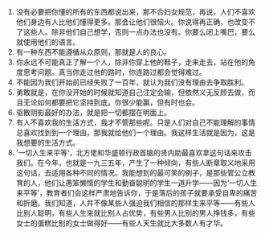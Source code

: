 1. 没有必要把你懂的所有的东西都说出来，那不合妇女规范，再说，人们不喜欢他们身边有人比他们懂得更多。那会让他们很恼火。你说得再正确，也改变不了这些人。除非他们自己想学，否则一点办法也没有。你要么闭上嘴巴，要么就使用他们的语言。
2. 有一种东西不能遵循从众原则，那就是人的良心。
3. 你永远不可能真正了解一个人，除非你穿上他的鞋子，走来走去，站在他的角度思考问题。真当你走过他的路时，你连路过都会觉得难过。
4. 不能因为我们开始前已经失败了一百年，就认为我们没有理由去争取胜利。
5. 勇敢就是，在你没开始的时候就知道自己注定会输，但依然义无反顾去做，而且无论如何都要把它坚持到底。你很少能赢，但有时也会。
6. 驱散阴影最好的办法，就是把一切都摆在明面上。
7. 有人不喜欢我的生活方式，我才不管那些呢。只是人们对自己不能理解的事情总喜欢找到到一个理由，那我就给他们一个理由。我这样生活就是因为，这是我想要的生活方式。
8. ’一切人生来平等‘，北方佬和华盛顿行政首脑的贤内助最喜欢拿这句话来攻击我们。在今年，也就是一九三五年，产生了一种倾向，有些人断章取义地采用这句话，去适用各种不同的情况。我能想到的最可笑的例子，是那些管公立教育的人，他们让愚笨懒惰的学生和勤奋聪明的学生一道升学——因为‘一切人生来平等’，教育者们会这样严肃地告诉你，于是落后的孩子就要承受自卑的痛苦和折磨。我们知道，人并不像某些人强迫我们相信的那样生来平等——有些人比别人聪明，有些人生来就比别人占优势，有些男人比别的男人挣钱多，有些女士的蛋糕比别的女士做得好——有些人天生就比大多数人有才华。
